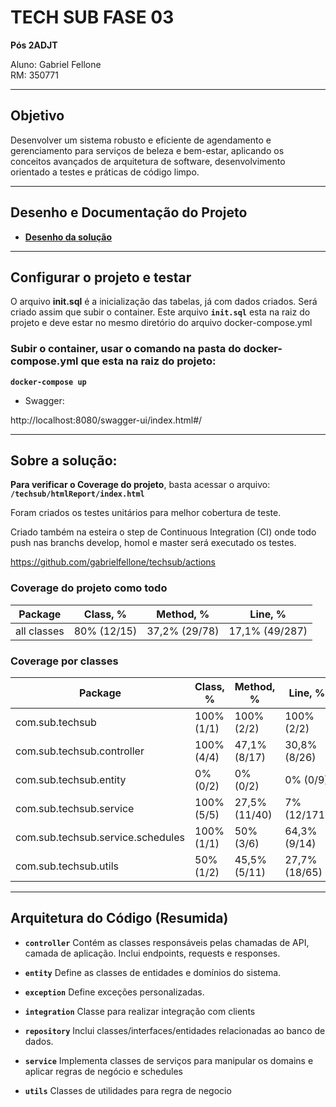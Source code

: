 
# TECH SUB FASE 03

**Pós 2ADJT**

Aluno: Gabriel Fellone  
RM: 350771

---

## Objetivo 

Desenvolver um sistema robusto e eficiente de agendamento e gerenciamento
para serviços de beleza e bem-estar, aplicando os conceitos avançados de arquitetura
de software, desenvolvimento orientado a testes e práticas de código limpo.

---

## Desenho e Documentação do Projeto

- [**Desenho da solução** ](https://miro.com/app/board/uXjVLY1xlkY=/?share_link_id=477520251858)

---

## Configurar o projeto e testar


O arquivo **init.sql** é a inicialização das tabelas, já com dados criados. Será criado assim que subir o container.
Este arquivo **`init.sql`** esta na raiz do projeto e deve estar no mesmo diretório do arquivo docker-compose.yml


### Subir o container, usar o comando na pasta do **docker-compose.yml** que esta na raiz do projeto:

**`docker-compose up`**


- Swagger:

http://localhost:8080/swagger-ui/index.html#/


---

## Sobre a solução:


**Para verificar o Coverage do projeto**, basta acessar o arquivo: **`/techsub/htmlReport/index.html`** 

Foram criados os testes unitários para melhor cobertura de teste.

Criado também na esteira o step de Continuous Integration (CI) onde todo push nas branchs develop, homol e master será executado os testes.

https://github.com/gabrielfellone/techsub/actions


### Coverage do projeto como todo

| Package                     | Class, %      | Method, %    | Line, %     |
|-----------------------------|---------------|--------------|-------------|
| all classes                 | 80% (12/15)   | 37,2% (29/78)| 17,1% (49/287) |


### Coverage por classes

| Package                                  | Class, %      | Method, %    | Line, %     |
|------------------------------------------|---------------|--------------|-------------|
| com.sub.techsub                         | 100% (1/1)    | 100% (2/2)   | 100% (2/2)   |
| com.sub.techsub.controller               | 100% (4/4)    | 47,1% (8/17) | 30,8% (8/26) |
| com.sub.techsub.entity                   | 0% (0/2)      | 0% (0/2)     | 0% (0/9)     |
| com.sub.techsub.service                  | 100% (5/5)    | 27,5% (11/40)| 7% (12/171)  |
| com.sub.techsub.service.schedules        | 100% (1/1)    | 50% (3/6)    | 64,3% (9/14) |
| com.sub.techsub.utils                    | 50% (1/2)     | 45,5% (5/11) | 27,7% (18/65) |



---


## Arquitetura do Código (Resumida)

- **`controller`**
  Contém as classes responsáveis pelas chamadas de API, camada de aplicação. Inclui endpoints, requests e responses.

- **`entity`**
  Define as classes de entidades e domínios do sistema.

- **`exception`**
  Define exceções personalizadas.

- **`integration`**
  Classe para realizar integração com clients 

- **`repository`**
  Inclui classes/interfaces/entidades relacionadas ao banco de dados.

- **`service`**
  Implementa classes de serviços para manipular os domains e aplicar regras de negócio e schedules

- **`utils`**
  Classes de utilidades para regra de negocio

  
